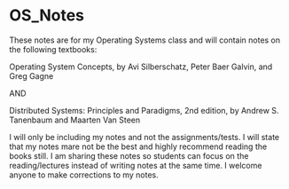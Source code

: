 # OS_Notes
These notes are for my Operating Systems class and will contain notes on the following textbooks:

 Operating System Concepts, by Avi Silberschatz, Peter Baer Galvin, and Greg Gagne
 
 AND
 
 Distributed Systems: Principles and Paradigms, 2nd edition, by Andrew S. Tanenbaum and Maarten Van Steen


I will only be including my notes and not the assignments/tests. I will state that my notes mare not be the best and highly recommend reading the books still. I am sharing these notes so students can focus on the reading/lectures instead of writing notes at the same time. I welcome anyone to make corrections to my notes.

